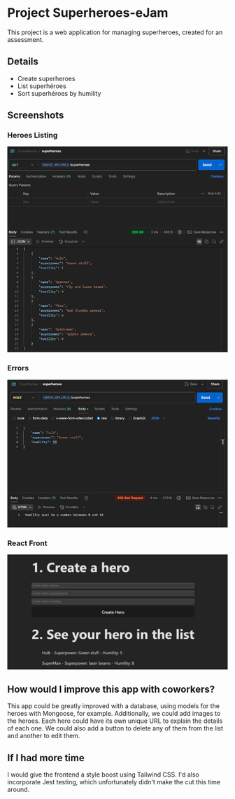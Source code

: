 # Project Superheroes-eJam

This project is a web application for managing superheroes, created for an assessment.

## Details

- Create superheroes
- List superhéroes
- Sort superhéroes by humility

## Screenshots
### Heroes Listing
![`Listando Heroes`](https://github.com/IvanZaja/Superheroes-eJam/blob/main/web/public/list.jpg?raw=true)

### Errors
![`Error al crear Heroe`](https://github.com/IvanZaja/Superheroes-eJam/blob/main/web/public/errors.jpg?raw=true)

### React Front
![`Front hecho con React`](https://github.com/IvanZaja/Superheroes-eJam/blob/main/web/public/front.jpg?raw=true)

## How would I improve this app with coworkers?

This app could be greatly improved with a database, using models for the heroes with Mongoose, for example.
Additionally, we could add images to the heroes.
Each hero could have its own unique URL to explain the details of each one.
We could also add a button to delete any of them from the list and another to edit them.

## If I had more time

I would give the frontend a style boost using Tailwind CSS. I'd also incorporate Jest testing, which unfortunately didn't make the cut this time around.
